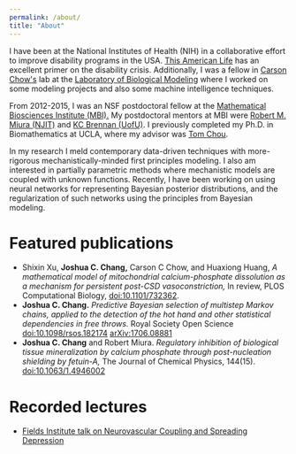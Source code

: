 ```yaml
---
permalink: /about/
title: "About"
---
```




I have been at the National Institutes of Health (NIH) in a collaborative effort to improve disability programs in the USA.
[This American Life](http://www.thisamericanlife.org/radio-archives/episode/490/trends-with-benefits) has
an excellent primer on the disability crisis. Additionally, I was a fellow in [Carson Chow's][carsonchow] lab at the [Laboratory of Biological Modeling](https://lbm.niddk.nih.gov) where I worked on some modeling projects and also some machine intelligence techniques.


From 2012-2015, I was an NSF postdoctoral fellow at the [Mathematical Biosciences Institute (MBI).](http://mbi.osu.edu)
My postdoctoral
mentors at MBI were [Robert M. Miura (NJIT)][robertmiura] and [KC Brennan (UofU)][kcbrennan]. I previously completed my Ph.D. in Biomathematics
at UCLA, where my advisor was [Tom Chou][tomchou].

In my research I meld contemporary data-driven techniques with more-rigorous mechanistically-minded first principles modeling. I also am interested in partially parametric methods where mechanistic models are coupled with unknown functions. Recently, I have been working on using neural networks for representing Bayesian posterior distributions, and the regularization of such networks using the principles from Bayesian modeling.


Featured publications
=====================

* Shixin Xu, **Joshua C. Chang,** Carson C Chow, and Huaxiong Huang, *A mathematical model of mitochondrial calcium-phosphate dissolution as a mechanism for persistent post-CSD vasoconstriction,* In review, PLOS Computational Biology, [doi:10.1101/732362](https://www.biorxiv.org/content/10.1101/732362v1).
* **Joshua C. Chang.** *Predictive Bayesian selection of multistep Markov chains, applied to the detection
of the hot hand and other statistical dependencies in free throws.* Royal Society Open Science [doi:10.1098/rsos.182174](https://doi.org/10.1098/rsos.182174) [arXiv:1706.08881](https://arxiv.org/abs/1706.08881)
* **Joshua C. Chang** and Robert Miura. *Regulatory inhibition of biological tissue mineralization by calcium phosphate through post-nucleation shielding by fetuin-A,* The Journal of Chemical Physics, 144(15). [doi:10.1063/1.4946002](http://dx.doi.org/10.1063/1.4946002) 


Recorded lectures
=================

* [Fields Institute talk on Neurovascular Coupling and Spreading Depression](http://www.fields.utoronto.ca/video-archive/2014/07/295-3500)

[tomchou]: http://faculty.biomath.ucla.edu/tchou/
[kcbrennan]: http://neuroscience.med.utah.edu/Faculty/Brennan.html
[huaxiong]: http://www.math.yorku.ca/~hhuang/
[wylie]: http://www6.cityu.edu.hk/ma/people/profile/wyliej.htm
[carsonchow]: https://sciencehouse.wordpress.com/
[robertmiura]: https://web.njit.edu/~miura/